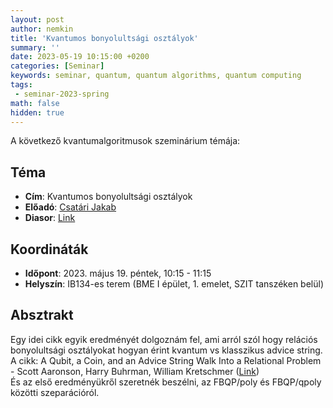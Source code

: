 ```yaml
---
layout: post
author: nemkin
title: 'Kvantumos bonyolultsági osztályok'
summary: ''
date: 2023-05-19 10:15:00 +0200
categories: [Seminar]
keywords: seminar, quantum, quantum algorithms, quantum computing
tags:
 - seminar-2023-spring
math: false
hidden: true
---
```


A következő kvantumalgoritmusok szeminárium témája:

## Téma

- **Cím**: Kvantumos bonyolultsági osztályok
- **Előadó**: [Csatári Jakab](https://math-projects.elte.hu/projects/student/276/)
- **Diasor**: [Link](https://quszit.github.io/seminar/jakab-csatari-2023-05-19-seminar-kvantum-bonyolultsagelmeleti-szeparacio-relacios-osztalyokra.pdf)

## Koordináták

- **Időpont**: 2023. május 19. péntek, 10:15 - 11:15
- **Helyszín**: IB134-es terem (BME I épület, 1. emelet, SZIT tanszéken belül)

## Absztrakt

Egy idei cikk egyik eredményét dolgoznám fel, ami arról szól hogy relációs bonyolultsági osztályokat hogyan érint kvantum vs klasszikus advice string.  
A cikk: A Qubit, a Coin, and an Advice String Walk Into a Relational Problem - Scott Aaronson, Harry Buhrman, William Kretschmer ([Link](https://arxiv.org/abs/2302.10332))  
És az első eredményükről szeretnék beszélni, az FBQP/poly és FBQP/qpoly közötti szeparációról.
